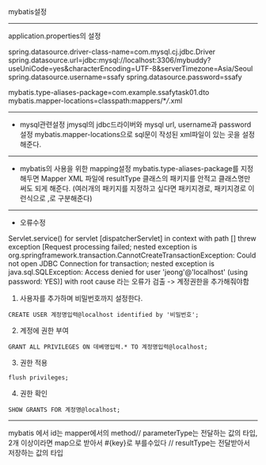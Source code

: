 mybatis설정

---

application.properties의 설정

spring.datasource.driver-class-name=com.mysql.cj.jdbc.Driver
spring.datasource.url=jdbc:mysql://localhost:3306/mybuddy?useUniCode=yes&characterEncoding=UTF-8&serverTimezone=Asia/Seoul
spring.datasource.username=ssafy
spring.datasource.password=ssafy

mybatis.type-aliases-package=com.example.ssafytask01.dto
mybatis.mapper-locations=classpath:mappers/\*_/_.xml

---

- mysql관련설정
  jmysql의 jdbc드라이버와 mysql url, username과 password 설정
  mybatis.mapper-locations으로 sql문이 작성된 xml파일이 있는 곳을 설정해준다.

---

- mybatis의 사용을 위한 mapping설정
  mybatis.type-aliases-package를 지정해두면 Mapper XML 파일에 resultType 클래스의 패키지를 안적고 클래스명만 써도 되게 해준다.
  (여러개의 패키지를 지정하고 싶다면 패키지경로, 패키지경로 이런식으로 ,로 구분해준다)

---

- 오류수정

Servlet.service() for servlet [dispatcherServlet] in context with path [] threw exception [Request processing failed; nested exception is org.springframework.transaction.CannotCreateTransactionException: Could not open JDBC Connection for transaction; nested exception is java.sql.SQLException: Access denied for user 'jeong'@'localhost' (using password: YES)] with root cause
라는 오류가 검출
-> 계정권한을 추가해줘야함

1. 사용자를 추가하며 비밀번호까지 설정한다.

```
CREATE USER 계정명입력@localhost identified by '비밀번호';
```

2. 계정에 권한 부여

```
GRANT ALL PRIVILEGES ON 데베명입력.* TO 계정명입력@localhost;
```

3. 권한 적용

```
flush privileges;
```

4. 권한 확인

```
SHOW GRANTS FOR 계정명@localhost;
```

---

mybatis 에서 id는 mapper에서의 method// parameterType는 전달하는 값의 타입, 2개 이상이라면 map으로 받아서 #{key}로 부를수있다 // resultType는 전달받아서 저장하는 값의 타입
